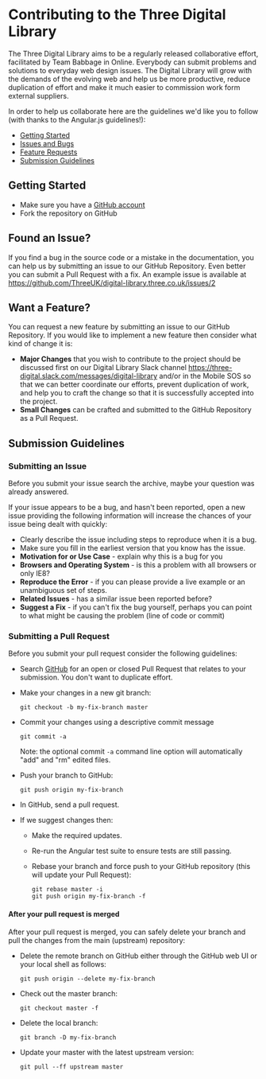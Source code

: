 # Contributing to the Three Digital Library

The Three Digital Library aims to be a regularly released collaborative effort, facilitated by Team Babbage in Online. Everybody can submit problems and solutions to everyday web design issues. The Digital Library will grow with the demands of the evolving web and help us be more productive, reduce duplication of effort and make it much easier to commission work form external suppliers.

In order to help us collaborate here are the guidelines we'd like you to follow (with thanks to the Angular.js guidelines!):

 - [Getting Started](#started)
 - [Issues and Bugs](#issue)
 - [Feature Requests](#feature)
 - [Submission Guidelines](#submit)


## <a name="started"></a> Getting Started

* Make sure you have a [GitHub account](https://github.com/signup/free)
* Fork the repository on GitHub

## <a name="issue"></a> Found an Issue?
If you find a bug in the source code or a mistake in the documentation, you can help us by
submitting an issue to our GitHub Repository. Even better you can submit a Pull Request
with a fix.  An example issue is available at https://github.com/ThreeUK/digital-library.three.co.uk/issues/2


## <a name="feature"></a> Want a Feature?
You can request a new feature by submitting an issue to our GitHub Repository.  If you
would like to implement a new feature then consider what kind of change it is:

* **Major Changes** that you wish to contribute to the project should be discussed first on our Digital Library Slack channel https://three-digital.slack.com/messages/digital-library and/or in the Mobile SOS so that we can better coordinate our efforts, prevent
duplication of work, and help you to craft the change so that it is successfully accepted into the
project.
* **Small Changes** can be crafted and submitted to the GitHub Repository as a Pull Request.

## <a name="submit"></a> Submission Guidelines

### Submitting an Issue
Before you submit your issue search the archive, maybe your question was already answered.

If your issue appears to be a bug, and hasn't been reported, open a new issue providing the following information will increase the
chances of your issue being dealt with quickly:

* Clearly describe the issue including steps to reproduce when it is a bug.
* Make sure you fill in the earliest version that you know has the issue.
* **Motivation for or Use Case** - explain why this is a bug for you
* **Browsers and Operating System** - is this a problem with all browsers or only IE8?
* **Reproduce the Error** - if you can please provide a live example or an unambiguous set of steps.
* **Related Issues** - has a similar issue been reported before?
* **Suggest a Fix** - if you can't fix the bug yourself, perhaps you can point to what might be
  causing the problem (line of code or commit)

### Submitting a Pull Request
Before you submit your pull request consider the following guidelines:

* Search [GitHub](https://github.com/ThreeUK/digital-library.three.co.uk/pulls) for an open or closed Pull Request
  that relates to your submission. You don't want to duplicate effort.
* Make your changes in a new git branch:

     ```shell
     git checkout -b my-fix-branch master
     ```
* Commit your changes using a descriptive commit message 
     ```shell
     git commit -a
     ```
  Note: the optional commit `-a` command line option will automatically "add" and "rm" edited files.

* Push your branch to GitHub:

    ```shell
    git push origin my-fix-branch
    ```

* In GitHub, send a pull request.
* If we suggest changes then:
  * Make the required updates.
  * Re-run the Angular test suite to ensure tests are still passing.
  * Rebase your branch and force push to your GitHub repository (this will update your Pull Request):

    ```shell
    git rebase master -i
    git push origin my-fix-branch -f
    ```

#### After your pull request is merged

After your pull request is merged, you can safely delete your branch and pull the changes
from the main (upstream) repository:

* Delete the remote branch on GitHub either through the GitHub web UI or your local shell as follows:

    ```shell
    git push origin --delete my-fix-branch
    ```

* Check out the master branch:

    ```shell
    git checkout master -f
    ```

* Delete the local branch:

    ```shell
    git branch -D my-fix-branch
    ```

* Update your master with the latest upstream version:

    ```shell
    git pull --ff upstream master
    ```


